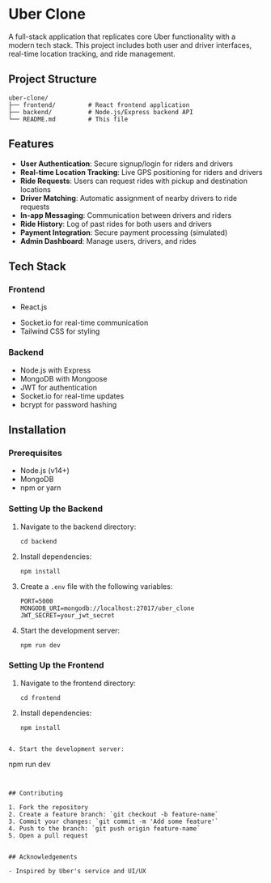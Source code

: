 # Uber Clone

A full-stack application that replicates core Uber functionality with a modern tech stack. This project includes both user and driver interfaces, real-time location tracking, and ride management.

## Project Structure

```
uber-clone/
├── frontend/         # React frontend application
├── backend/          # Node.js/Express backend API
└── README.md         # This file
```

## Features

- **User Authentication**: Secure signup/login for riders and drivers
- **Real-time Location Tracking**: Live GPS positioning for riders and drivers
- **Ride Requests**: Users can request rides with pickup and destination locations
- **Driver Matching**: Automatic assignment of nearby drivers to ride requests
- **In-app Messaging**: Communication between drivers and riders
- **Ride History**: Log of past rides for both users and drivers
- **Payment Integration**: Secure payment processing (simulated)
- **Admin Dashboard**: Manage users, drivers, and rides

## Tech Stack

### Frontend
- React.js
<!-- - Redux for state management -->
<!-- - Mapbox/Google Maps API for mapping -->
- Socket.io for real-time communication
- Tailwind CSS for styling

### Backend
- Node.js with Express
- MongoDB with Mongoose
- JWT for authentication
- Socket.io for real-time updates
- bcrypt for password hashing

## Installation

### Prerequisites
- Node.js (v14+)
- MongoDB
- npm or yarn

### Setting Up the Backend
1. Navigate to the backend directory:
   ```
   cd backend
   ```

2. Install dependencies:
   ```
   npm install
   ```

3. Create a `.env` file with the following variables:
   ```
   PORT=5000
   MONGODB_URI=mongodb://localhost:27017/uber_clone
   JWT_SECRET=your_jwt_secret
   ```

4. Start the development server:
   ```
   npm run dev
   ```

### Setting Up the Frontend
1. Navigate to the frontend directory:
   ```
   cd frontend
   ```

2. Install dependencies:
   ```
   npm install
   ```

<!-- 3. Create a `.env.local` file with the following variables:
   ```
   NEXT_PUBLIC_API_URL=http://localhost:5000
   NEXT_PUBLIC_MAPBOX_TOKEN=your_mapbox_token -->
   ```

4. Start the development server:
   ```
   npm run dev
   ```


## Contributing

1. Fork the repository
2. Create a feature branch: `git checkout -b feature-name`
3. Commit your changes: `git commit -m 'Add some feature'`
4. Push to the branch: `git push origin feature-name`
5. Open a pull request


## Acknowledgements

- Inspired by Uber's service and UI/UX